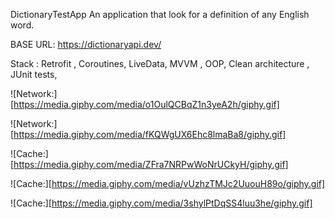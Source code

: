 DictionaryTestApp An application that look for a definition of any English word.

BASE URL: https://dictionaryapi.dev/

Stack : Retrofit , Coroutines, LiveData, MVVM , OOP, Clean architecture , JUnit tests,

![Network:][https://media.giphy.com/media/o1OulQCBqZ1n3yeA2h/giphy.gif]

![Network:][https://media.giphy.com/media/fKQWgUX6Ehc8lmaBa8/giphy.gif]

![Cache:][https://media.giphy.com/media/ZFra7NRPwWoNrUCkyH/giphy.gif]

![Cache:][https://media.giphy.com/media/vUzhzTMJc2UuouH89o/giphy.gif]

![Cache:][https://media.giphy.com/media/3shylPtDqSS4luu3he/giphy.gif]


